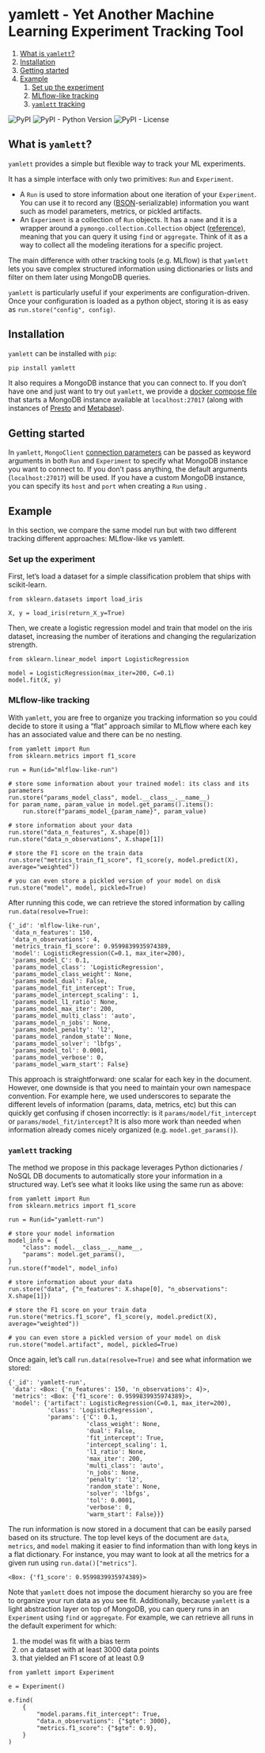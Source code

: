 # yamlett - Yet Another Machine Learning Experiment Tracking Tool

1.  [What is `yamlett`?](#what-is-yamlett)
2.  [Installation](#installation)
3.  [Getting started](#orga5e1a3b)
4.  [Example](#example)
    1.  [Set up the experiment](#set-up-experiment)
    2.  [MLflow-like tracking](#mlflow-like-tracking)
    3.  [`yamlett` tracking](#yamlett-like-tracking)

![PyPI](https://img.shields.io/pypi/v/yamlett)
![PyPI - Python Version](https://img.shields.io/pypi/pyversions/yamlett)
![PyPI - License](https://img.shields.io/pypi/l/yamlett)


<a id="what-is-yamlett"></a>

## What is `yamlett`?

`yamlett` provides a simple but flexible way to track your ML experiments.

It has a simple interface with only two primitives: `Run` and `Experiment`.

-   A `Run` is used to store information about one iteration of your `Experiment`. You can use it to record any ([BSON](http://bsonspec.org)-serializable) information you want such as model parameters, metrics, or pickled artifacts.
-   An `Experiment` is a collection of `Run` objects. It has a `name` and it is a wrapper around a `pymongo.collection.Collection` object ([reference](https://pymongo.readthedocs.io/en/stable/api/pymongo/collection.html#pymongo.collection.Collection)), meaning that you can query it using `find` or `aggregate`. Think of it as a way to collect all the modeling iterations for a specific project.

The main difference with other tracking tools (e.g. MLflow) is that `yamlett` lets you save complex structured information using dictionaries or lists and filter on them later using MongoDB queries.

`yamlett` is particularly useful if your experiments are configuration-driven. Once your configuration is loaded as a python object, storing it is as easy as `run.store("config", config)`.


<a id="installation"></a>

## Installation

`yamlett` can be installed with `pip`:

```sh
pip install yamlett
```

It also requires a MongoDB instance that you can connect to. If you don&rsquo;t have one and just want to try out `yamlett`, we provide a [docker compose file](docker-compose.yaml) that starts a MongoDB instance available at `localhost:27017` (along with instances of [Presto](https://prestodb.io) and [Metabase](https://www.metabase.com)).


<a id="orga5e1a3b"></a>

## Getting started

In `yamlett`, `MongoClient` [connection parameters](https://pymongo.readthedocs.io/en/stable/api/pymongo/mongo_client.html#pymongo.mongo_client.MongoClient) can be passed as keyword arguments in both `Run` and `Experiment` to specify what MongoDB instance you want to connect to. If you don&rsquo;t pass anything, the default arguments (`localhost:27017`) will be used. If you have a custom MongoDB instance, you can specify its `host` and `port` when creating a `Run` using .


<a id="example"></a>

## Example

In this section, we compare the same model run but with two different tracking different approaches: MLflow-like vs yamlett.


<a id="set-up-experiment"></a>

### Set up the experiment

First, let&rsquo;s load a dataset for a simple classification problem that ships with scikit-learn.

```jupyter-python
from sklearn.datasets import load_iris

X, y = load_iris(return_X_y=True)
```

Then, we create a logistic regression model and train that model on the iris dataset, increasing the number of iterations and changing the regularization strength.

```jupyter-python
from sklearn.linear_model import LogisticRegression

model = LogisticRegression(max_iter=200, C=0.1)
model.fit(X, y)
```


<a id="mlflow-like-tracking"></a>

### MLflow-like tracking

With `yamlett`, you are free to organize you tracking information so you could decide to store it using a &ldquo;flat&rdquo; approach similar to MLflow where each key has an associated value and there can be no nesting.

```jupyter-python
from yamlett import Run
from sklearn.metrics import f1_score

run = Run(id="mlflow-like-run")

# store some information about your trained model: its class and its parameters
run.store("params_model_class", model.__class__.__name__)
for param_name, param_value in model.get_params().items():
    run.store(f"params_model_{param_name}", param_value)

# store information about your data
run.store("data_n_features", X.shape[0])
run.store("data_n_observations", X.shape[1])

# store the F1 score on the train data
run.store("metrics_train_f1_score", f1_score(y, model.predict(X), average="weighted"))

# you can even store a pickled version of your model on disk
run.store("model", model, pickled=True)
```

After running this code, we can retrieve the stored information by calling `run.data(resolve=True)`:

    {'_id': 'mlflow-like-run',
     'data_n_features': 150,
     'data_n_observations': 4,
     'metrics_train_f1_score': 0.9599839935974389,
     'model': LogisticRegression(C=0.1, max_iter=200),
     'params_model_C': 0.1,
     'params_model_class': 'LogisticRegression',
     'params_model_class_weight': None,
     'params_model_dual': False,
     'params_model_fit_intercept': True,
     'params_model_intercept_scaling': 1,
     'params_model_l1_ratio': None,
     'params_model_max_iter': 200,
     'params_model_multi_class': 'auto',
     'params_model_n_jobs': None,
     'params_model_penalty': 'l2',
     'params_model_random_state': None,
     'params_model_solver': 'lbfgs',
     'params_model_tol': 0.0001,
     'params_model_verbose': 0,
     'params_model_warm_start': False}

This approach is straightforward: one scalar for each key in the document. However, one downside is that you need to maintain your own namespace convention. For example here, we used underscores to separate the different levels of information (params, data, metrics, etc) but this can quickly get confusing if chosen incorrectly: is it `params/model/fit_intercept` or `params/model_fit/intercept`? It is also more work than needed when information already comes nicely organized (e.g. `model.get_params()`).


<a id="yamlett-like-tracking"></a>

### `yamlett` tracking

The method we propose in this package leverages Python dictionaries / NoSQL DB documents to automatically store your information in a structured way. Let&rsquo;s see what it looks like using the same run as above:

```jupyter-python
from yamlett import Run
from sklearn.metrics import f1_score

run = Run(id="yamlett-run")

# store your model information
model_info = {
    "class": model.__class__.__name__,
    "params": model.get_params(),
}
run.store(f"model", model_info)

# store information about your data
run.store("data", {"n_features": X.shape[0], "n_observations": X.shape[1]})

# store the F1 score on your train data
run.store("metrics.f1_score", f1_score(y, model.predict(X), average="weighted"))

# you can even store a pickled version of your model on disk
run.store("model.artifact", model, pickled=True)
```

Once again, let&rsquo;s call `run.data(resolve=True)` and see what information we stored:

    {'_id': 'yamlett-run',
     'data': <Box: {'n_features': 150, 'n_observations': 4}>,
     'metrics': <Box: {'f1_score': 0.9599839935974389}>,
     'model': {'artifact': LogisticRegression(C=0.1, max_iter=200),
               'class': 'LogisticRegression',
               'params': {'C': 0.1,
                          'class_weight': None,
                          'dual': False,
                          'fit_intercept': True,
                          'intercept_scaling': 1,
                          'l1_ratio': None,
                          'max_iter': 200,
                          'multi_class': 'auto',
                          'n_jobs': None,
                          'penalty': 'l2',
                          'random_state': None,
                          'solver': 'lbfgs',
                          'tol': 0.0001,
                          'verbose': 0,
                          'warm_start': False}}}

The run information is now stored in a document that can be easily parsed based on its structure. The top level keys of the document are `data`, `metrics`, and `model` making it easier to find information than with long keys in a flat dictionary. For instance, you may want to look at all the metrics for a given run using `run.data()["metrics"]`.

    <Box: {'f1_score': 0.9599839935974389}>

Note that `yamlett` does not impose the document hierarchy so you are free to organize your run data as you see fit. Additionally, because `yamlett` is a light abstraction layer on top of MongoDB, you can query runs in an `Experiment` using `find` or `aggregate`. For example, we can retrieve all runs in the default experiment for which:

1.  the model was fit with a bias term
2.  on a dataset with at least 3000 data points
3.  that yielded an F1 score of at least 0.9

```jupyter-python
from yamlett import Experiment

e = Experiment()

e.find(
    {
        "model.params.fit_intercept": True,
        "data.n_observations": {"$gte": 3000},
        "metrics.f1_score": {"$gte": 0.9},
    }
)
```
